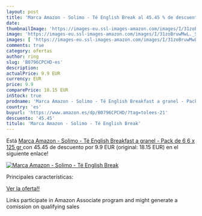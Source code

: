 ```yaml
---
layout: post
title: 'Marca Amazon - Solimo - Té English Break al 45.45 % de descuento'
date: 
thumbnailImage: 'https://images-eu.ssl-images-amazon.com/images/I/31zoBruwMwL._SL200_.jpg'
image: 'https://images-eu.ssl-images-amazon.com/images/I/31zoBruwMwL._SL200_.jpg'
images: [ 'https://images-eu.ssl-images-amazon.com/images/I/31zoBruwMwL._SL200_.jpg' ]
comments: true
category: ofertas
author: ring
slug: 'B0796CPCHD-es'
description:
actualPrice: 9.9 EUR
currency: EUR
price: 9.9
comparePrice: 18.15 EUR
inStock: true
prodname: 'Marca Amazon - Solimo - Té English Breakfast a granel - Pack de 6   6 x 125 gr '
country: 'es'
buyurl: 'https://www.amazon.es/dp/B0796CPCHD/?tag=tolees-21'
descuento: '45.45'
titulo: 'Marca Amazon - Solimo - Té English Break'
---
```


Está [Marca Amazon - Solimo - Té English Breakfast a granel - Pack de 6   6 x 125 gr ](https://www.amazon.es/dp/B0796CPCHD/?tag=tolees-21) con 45.45 de descuento por 9.9 EUR (original: 18.15 EUR) en el siguiente enlace!

[![Marca Amazon - Solimo - Té English Break](https://images-eu.ssl-images-amazon.com/images/I/31zoBruwMwL._SL200_.jpg)](https://www.amazon.es/dp/B0796CPCHD/?tag=tolees-21)

Principales características:


[Ver la oferta!!](https://www.amazon.es/dp/B0796CPCHD/?tag=tolees-21)

Links participate in Amazon Associate program and might generate a comission on qualifying sales


